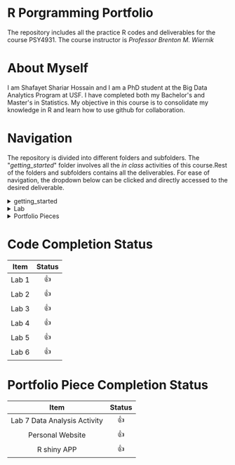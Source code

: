 # R Porgramming Portfolio

The repository includes all the practice R codes and deliverables for the course PSY4931. The course instructor is *Professor Brenton M. Wiernik*

# About Myself

I am Shafayet Shariar Hossain and I am a PhD student at the Big Data Analytics Program at USF. I have completed both my Bachelor's and Master's in Statistics. My objective in this course is to consolidate my knowledge in R and learn how to use github for collaboration.

# Navigation 

The repository is divided into different folders and subfolders. The "*getting_started*" folder involves all the *in class* activities of this course.Rest of the folders and subfolders contains all the deliverables. For ease of navigation, the dropdown below can be clicked and directly accessed to the desired deliverable. 

<details>
<summary> getting_started </summary>
<ol>
  <li><a href="https://github.com/shossain7757/progdata-class/tree/main/getting-started">Class Activities</a></li>
</ol>
</details>

<details>
<summary> Lab </summary>
<ol>
  <li><a href="https://github.com/shossain7757/progdata-class/tree/main/Lab/Lab%2001">Lab 1</a></li>
  <li><a href="https://github.com/shossain7757/progdata-class/tree/main/Lab/Lab%2002">Lab 2</a></li>
  <li><a href="https://github.com/shossain7757/progdata-class/tree/main/Lab/Lab%2003">Lab 3</a></li>
  <li><a href="https://github.com/shossain7757/progdata-class/tree/main/Lab/Lab%2004">Lab 4</a></li>
  <li><a href="https://github.com/shossain7757/progdata-class/tree/main/Lab/Lab%2005">Lab 5</a></li>
  <li><a href="https://github.com/shossain7757/progdata-class/tree/main/Lab/Lab%2006">Lab 6</a></li>
</ol>
</details>

<details>
<summary>Portfolio Pieces</summary>
<ol>
 <li><a href="https://github.com/shossain7757/Lab-07-Make-a-portfolio-piece">Data Analysis Report</a></li>
 <li><a href="https://github.com/shossain7757/progdata-class/tree/main/Portfolio%20Piece/Personal%20Website">Personal Website</a></li>
 <li><a href="https://github.com/shossain7757/progdata-class/tree/main/Portfolio%20Piece/R%20Shiny">R Shiny</a></li>
</ol>
</details>


# Code Completion Status

|**Item**|**Status**|
|:---:   |:---:     |
| Lab 1  |:thumbsup:|
| Lab 2  |:thumbsup:|
| Lab 3  |:thumbsup:|
| Lab 4  |:thumbsup:|
| Lab 5  |:thumbsup:|
| Lab 6  |:thumbsup:|


# Portfolio Piece Completion Status

|**Item**|**Status**|
|:---:   |:---:     |
| Lab 7 Data Analysis Activity  |:thumbsup:|
| Personal Website  |:thumbsup:|
| R shiny APP  |:thumbsup:|
